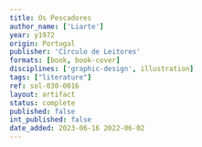 ```yaml
---
title: Os Pescadores
author_name: ['Liarte']
year: y1972
origin: Portugal
publisher: 'Círculo de Leitores'
formats: [book, book-cover]
disciplines: ['graphic-design', illustration]
tags: ["literature"]
ref: sol-030-0016
layout: artifact
status: complete
published: false
int_published: false
date_added: 2023-06-16 2022-06-02
---
```

